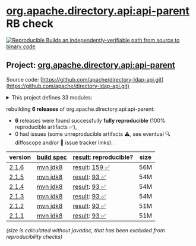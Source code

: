 [org.apache.directory.api:api-parent](https://central.sonatype.com/artifact/org.apache.directory.api/api-parent/versions) RB check
=======

[![Reproducible Builds](https://reproducible-builds.org/images/logos/rb.svg) an independently-verifiable path from source to binary code](https://reproducible-builds.org/)

## Project: [org.apache.directory.api:api-parent](https://central.sonatype.com/artifact/org.apache.directory.api/api-parent/versions)

Source code: [https://github.com/apache/directory-ldap-api.git](https://github.com/apache/directory-ldap-api.git)

<details><summary>This project defines 33 modules:</summary>

* [org.apache.directory.api:apache-ldap-api](https://central.sonatype.com/artifact/org.apache.directory.api/apache-ldap-api/2.1.6)
* [org.apache.directory.api:api-all](https://central.sonatype.com/artifact/org.apache.directory.api/api-all/2.1.6)
* [org.apache.directory.api:api-asn1-api](https://central.sonatype.com/artifact/org.apache.directory.api/api-asn1-api/2.1.6)
* [org.apache.directory.api:api-asn1-ber](https://central.sonatype.com/artifact/org.apache.directory.api/api-asn1-ber/2.1.6)
* [org.apache.directory.api:api-asn1-parent](https://central.sonatype.com/artifact/org.apache.directory.api/api-asn1-parent/2.1.6)
* [org.apache.directory.api:api-dsml-engine](https://central.sonatype.com/artifact/org.apache.directory.api/api-dsml-engine/2.1.6)
* [org.apache.directory.api:api-dsml-parent](https://central.sonatype.com/artifact/org.apache.directory.api/api-dsml-parent/2.1.6)
* [org.apache.directory.api:api-dsml-parser](https://central.sonatype.com/artifact/org.apache.directory.api/api-dsml-parser/2.1.6)
* [org.apache.directory.api:api-i18n](https://central.sonatype.com/artifact/org.apache.directory.api/api-i18n/2.1.6)
* [org.apache.directory.api:api-integ](https://central.sonatype.com/artifact/org.apache.directory.api/api-integ/2.1.6)
* [org.apache.directory.api:api-integ-osgi](https://central.sonatype.com/artifact/org.apache.directory.api/api-integ-osgi/2.1.6)
* [org.apache.directory.api:api-ldap-client-all](https://central.sonatype.com/artifact/org.apache.directory.api/api-ldap-client-all/2.1.6)
* [org.apache.directory.api:api-ldap-client-api](https://central.sonatype.com/artifact/org.apache.directory.api/api-ldap-client-api/2.1.6)
* [org.apache.directory.api:api-ldap-client-parent](https://central.sonatype.com/artifact/org.apache.directory.api/api-ldap-client-parent/2.1.6)
* [org.apache.directory.api:api-ldap-codec-core](https://central.sonatype.com/artifact/org.apache.directory.api/api-ldap-codec-core/2.1.6)
* [org.apache.directory.api:api-ldap-codec-parent](https://central.sonatype.com/artifact/org.apache.directory.api/api-ldap-codec-parent/2.1.6)
* [org.apache.directory.api:api-ldap-codec-standalone](https://central.sonatype.com/artifact/org.apache.directory.api/api-ldap-codec-standalone/2.1.6)
* [org.apache.directory.api:api-ldap-extras-aci](https://central.sonatype.com/artifact/org.apache.directory.api/api-ldap-extras-aci/2.1.6)
* [org.apache.directory.api:api-ldap-extras-codec](https://central.sonatype.com/artifact/org.apache.directory.api/api-ldap-extras-codec/2.1.6)
* [org.apache.directory.api:api-ldap-extras-codec-api](https://central.sonatype.com/artifact/org.apache.directory.api/api-ldap-extras-codec-api/2.1.6)
* [org.apache.directory.api:api-ldap-extras-parent](https://central.sonatype.com/artifact/org.apache.directory.api/api-ldap-extras-parent/2.1.6)
* [org.apache.directory.api:api-ldap-extras-sp](https://central.sonatype.com/artifact/org.apache.directory.api/api-ldap-extras-sp/2.1.6)
* [org.apache.directory.api:api-ldap-extras-trigger](https://central.sonatype.com/artifact/org.apache.directory.api/api-ldap-extras-trigger/2.1.6)
* [org.apache.directory.api:api-ldap-extras-util](https://central.sonatype.com/artifact/org.apache.directory.api/api-ldap-extras-util/2.1.6)
* [org.apache.directory.api:api-ldap-model](https://central.sonatype.com/artifact/org.apache.directory.api/api-ldap-model/2.1.6)
* [org.apache.directory.api:api-ldap-net-mina](https://central.sonatype.com/artifact/org.apache.directory.api/api-ldap-net-mina/2.1.6)
* [org.apache.directory.api:api-ldap-net-parent](https://central.sonatype.com/artifact/org.apache.directory.api/api-ldap-net-parent/2.1.6)
* [org.apache.directory.api:api-ldap-parent](https://central.sonatype.com/artifact/org.apache.directory.api/api-ldap-parent/2.1.6)
* [org.apache.directory.api:api-ldap-schema-converter](https://central.sonatype.com/artifact/org.apache.directory.api/api-ldap-schema-converter/2.1.6)
* [org.apache.directory.api:api-ldap-schema-data](https://central.sonatype.com/artifact/org.apache.directory.api/api-ldap-schema-data/2.1.6)
* [org.apache.directory.api:api-ldap-schema-parent](https://central.sonatype.com/artifact/org.apache.directory.api/api-ldap-schema-parent/2.1.6)
* [org.apache.directory.api:api-parent](https://central.sonatype.com/artifact/org.apache.directory.api/api-parent/2.1.6)
* [org.apache.directory.api:api-util](https://central.sonatype.com/artifact/org.apache.directory.api/api-util/2.1.6)
</details>

rebuilding **6 releases** of org.apache.directory.api:api-parent:
- **6** releases were found successfully **fully reproducible** (100% reproducible artifacts :white_check_mark:),
- 0 had issues (some unreproducible artifacts :warning:, see eventual :mag: diffoscope and/or :memo: issue tracker links):

| version | [build spec](/BUILDSPEC.md) | [result](https://reproducible-builds.org/docs/jvm/): reproducible? | size |
| -- | --------- | ------ | -- |
| [2.1.6](https://central.sonatype.com/artifact/org.apache.directory.api/api-parent/2.1.6/pom) | [mvn jdk8](api-2.1.6.buildspec) | [result](api-parent-2.1.6.buildinfo): [159 :white_check_mark: ](api-parent-2.1.6.buildcompare) | 56M |
| [2.1.5](https://central.sonatype.com/artifact/org.apache.directory.api/api-parent/2.1.5/pom) | [mvn jdk8](api-2.1.5.buildspec) | [result](api-parent-2.1.5.buildinfo): [93 :white_check_mark: ](api-parent-2.1.5.buildcompare) | 54M |
| [2.1.4](https://central.sonatype.com/artifact/org.apache.directory.api/api-parent/2.1.4/pom) | [mvn jdk8](api-2.1.4.buildspec) | [result](api-parent-2.1.4.buildinfo): [93 :white_check_mark: ](api-parent-2.1.4.buildcompare) | 54M |
| [2.1.3](https://central.sonatype.com/artifact/org.apache.directory.api/api-parent/2.1.3/pom) | [mvn jdk8](api-2.1.3.buildspec) | [result](api-parent-2.1.3.buildinfo): [93 :white_check_mark: ](api-parent-2.1.3.buildcompare) | 54M |
| [2.1.2](https://central.sonatype.com/artifact/org.apache.directory.api/api-parent/2.1.2/pom) | [mvn jdk8](api-2.1.2.buildspec) | [result](api-parent-2.1.2.buildinfo): [93 :white_check_mark: ](api-parent-2.1.2.buildcompare) | 51M |
| [2.1.1](https://central.sonatype.com/artifact/org.apache.directory.api/api-parent/2.1.1/pom) | [mvn jdk8](api-2.1.1.buildspec) | [result](api-parent-2.1.1.buildinfo): [93 :white_check_mark: ](api-parent-2.1.1.buildcompare) | 51M |

<i>(size is calculated without javadoc, that has been excluded from reproducibility checks)</i>
